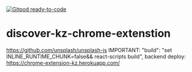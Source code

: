 [![Gitpod ready-to-code](https://img.shields.io/badge/Gitpod-ready--to--code-blue?logo=gitpod)](https://gitpod.io/#https://github.com/ildanaruzybayeva/discover-kz-chrome-extenstion)

# discover-kz-chrome-extenstion

https://github.com/unsplash/unsplash-js
IMPORTANT: "build": "set INLINE_RUNTIME_CHUNK=false&& react-scripts build",
backend deploy: https://chrome-extension-kz.herokuapp.com/
